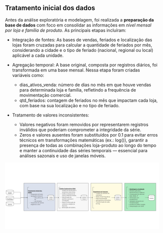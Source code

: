 
## Tratamento inicial dos dados 

Antes da análise exploratória e modelagem, foi realizada a **preparação da base de dados** com foco em consolidar as informações em *nível mensal por loja e família de produto*. As principais etapas incluíram:

- Integração de fontes: As bases de vendas, feriados e localização das lojas foram cruzadas para calcular a quantidade de feriados por mês, considerando a cidade e o tipo de feriado (nacional, regional ou local) aplicável a cada unidade.

- Agregação temporal: A base original, composta por registros diários, foi transformada em uma base mensal. Nessa etapa foram criadas variáveis como:
    - dias_ativos_venda: número de dias no mês em que houve vendas para determinada loja e família, refletindo a frequência de movimentação comercial.
    - qtd_feriados: contagem de feriados no mês que impactam cada loja, com base na sua localização e no tipo de feriado.

- Tratamento de valores inconsistentes:
    - Valores negativos foram removidos por representarem registros inválidos que poderiam comprometer a integridade da série.
    - Zeros e valores ausentes foram substituídos por 0.1 para evitar erros técnicos em transformações matemáticas (ex.: log()), garantir a presença de todas as combinações loja-produto ao longo do tempo e manter a continuidade das séries temporais — essencial para análises sazonais e uso de janelas móveis.

![alt text](TCC-1passos.jpg)
